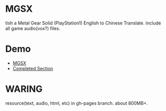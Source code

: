 # MGSX
tish a Metal Gear Solid (PlayStation1) English to Chinese Translate. include all game audio(vox?) files.

# Demo
* [MGSX](http://solidzoro.com/MGSX)
* [Completed Section](http://solidzoro.com/MGSX/chapter_5_03.html#todo)


# WARING
resource(text, audio, html, etc) in gh-pages branch. about 800MB+.
